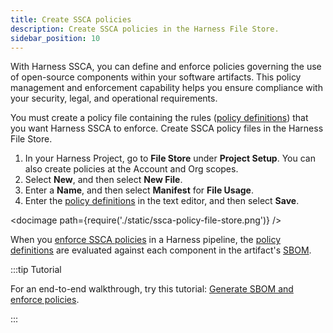 ```yaml
---
title: Create SSCA policies
description: Create SSCA policies in the Harness File Store.
sidebar_position: 10
---
```


With Harness SSCA, you can define and enforce policies governing the use of open-source components within your software artifacts. This policy management and enforcement capability helps you ensure compliance with your security, legal, and operational requirements.

You must create a policy file containing the rules ([policy definitions](./define-ssca-policies.md)) that you want Harness SSCA to enforce. Create SSCA policy files in the Harness File Store.

1. In your Harness Project, go to **File Store** under **Project Setup**. You can also create policies at the Account and Org scopes.
2. Select **New**, and then select **New File**.
3. Enter a **Name**, and then select **Manifest** for **File Usage**.
4. Enter the [policy definitions](./define-ssca-policies.md) in the text editor, and then select **Save**.

<!-- ![](./static/ssca-policy-file-store.png) -->

<docimage path={require('./static/ssca-policy-file-store.png')} />

When you [enforce SSCA policies](./enforce-ssca-policies.md) in a Harness pipeline, the [policy definitions](./define-ssca-policies.md) are evaluated against each component in the artifact's [SBOM](../generate-sbom.md).

:::tip Tutorial

For an end-to-end walkthrough, try this tutorial: [Generate SBOM and enforce policies](/tutorials/secure-supply-chain/generate-sbom).

:::

